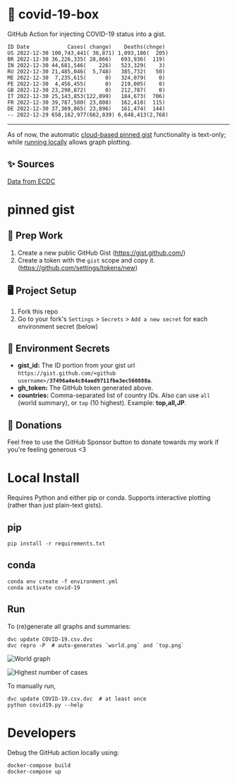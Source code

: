 # 🏥 covid-19-box

GitHub Action for injecting COVID-19 status into a gist.

```
ID Date            Cases( change)    Deaths(chnge)
US 2022-12-30 100,743,441( 36,871) 1,093,186(  205)
BR 2022-12-30 36,226,335( 28,866)   693,936(  119)
IN 2022-12-30 44,681,546(    226)   523,329(    3)
RU 2022-12-30 21,485,046(  5,748)   385,732(   50)
ME 2022-12-30  7,235,615(      0)   324,079(    0)
PE 2022-12-30  4,456,455(      0)   219,005(    0)
GB 2022-12-30 23,298,872(      0)   212,787(    0)
IT 2022-12-30 25,143,853(122,099)   184,673(  706)
FR 2022-12-30 39,787,580( 23,808)   162,418(  115)
DE 2022-12-30 37,369,865( 23,896)   161,474(  144)
-- 2022-12-29 658,162,977(662,039) 6,648,413(2,768)
```

---

As of now, the automatic [cloud-based pinned gist](#pinned-gist) functionality is text-only;
while [running locally](#local-install) allows graph plotting.

## ✨ Sources

[Data from ECDC](https://www.ecdc.europa.eu/en/publications-data/download-todays-data-geographic-distribution-covid-19-cases-worldwide)

# pinned gist

## 🎒 Prep Work
1. Create a new public GitHub Gist (https://gist.github.com/)
1. Create a token with the `gist` scope and copy it. (https://github.com/settings/tokens/new)

## 🖥 Project Setup
1. Fork this repo
1. Go to your fork's `Settings` > `Secrets` > `Add a new secret` for each environment secret (below)

## 🤫 Environment Secrets
- **gist_id:** The ID portion from your gist url `https://gist.github.com/<github username>/`**`37496a4e4c84aed9711fbe3ec560888a`**.
- **gh_token:** The GitHub token generated above.
- **countries:** Comma-separated list of country IDs. Also can use `all` (world summary), or `top` (10 highest). Example: **top,all,JP**.

## 💸 Donations

Feel free to use the GitHub Sponsor button to donate towards my work if you're feeling generous <3

# Local Install

Requires Python and either pip or conda. Supports interactive plotting (rather than just plain-text gists).

## pip

```
pip install -r requirements.txt
```

## conda

```
conda env create -f environment.yml
conda activate covid-19
```

## Run

To (re)generate all graphs and summaries:

```
dvc update COVID-19.csv.dvc
dvc repro -P  # auto-generates `world.png` and `top.png`
```

![World graph](world.png)

![Highest number of cases](top.png)

To manually run,

```
dvc update COVID-19.csv.dvc  # at least once
python covid19.py --help
```

# Developers

Debug the GitHub action locally using:

```
docker-compose build
docker-compose up
```
